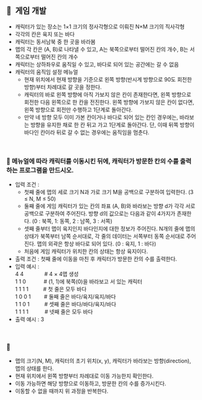 ## **🧸  게임 개발**

- 캐릭터가 있는 장소는 1×1 크기의 정사각형으로 이뤄진 N×M 크기의 직사각형
- 각각의 칸은 육지 또는 바다
- 캐릭터는 동서남북 중 한 곳을 바라봄
- 맵의 각 칸은 (A, B)로 나타낼 수 있고, A는 북쪽으로부터 떨어진 칸의 개수, B는 서쪽으로부터 떨어진 칸의 개수
- 캐릭터는 상하좌우로 움직일 수 있고, 바다로 되어 있는 공간에는 갈 수 없음
- 캐릭터의 움직임 설정 메뉴얼
    - 현재 위치에서 현재 방향을 기준으로 왼쪽 방향(반시계 방향으로 90도 회전한 방향)부터 차례대로 갈 곳을 정한다.
    - 캐릭터의 바로 왼쪽 방향에 아직 가보지 않은 칸이 존재한다면, 왼쪽 방향으로 회전한 다음 왼쪽으로 한 칸을 전진한다. 왼쪽 방향에 가보지 않은 칸이 없다면, 왼쪽 방향으로 회전만 수행하고 1단계로 돌아간다.
    - 만약 네 방향 모두 이미 가본 칸이거나 바다로 되어 있는 칸인 경우에는, 바라보는 방향을 유지한 채로 한 칸 뒤고 가고 1단계로 돌아간다. 단, 이때 뒤쪽 방향이 바다인 칸이라 뒤로 갈 수 없는 경우에는 움직임을 멈춘다.
<br/>

### 🚪 메뉴얼에 따라 캐릭터를 이동시킨 뒤에, 캐릭터가 방문한 칸의 수를 출력하는 프로그램을 만드시오.

- 입력 조건 :
    - 첫째 줄에 맵의 세로 크기 N과 가로 크기 M을 공백으로 구분하여 입력한다. (3 ≤ N, M ≤ 50)
    - 둘째 줄에 게임 캐릭터가 있는 칸의 좌표 (A, B)와 바라보는 방향 d가 각각 서로 공백으로 구분하여 주어진다. 방향 d의 값으로는 다음과 같이 4가지가 존재한다.
    (0 : 북쪽, 1: 동쪽, 2 : 남쪽, 3 : 서쪽)
    - 셋째 줄부터 맵이 육지인지 바다인지에 대한 정보가 주어진다. N개의 줄에 맵의 상태가 북쪽부터 남쪽 순서대로, 각 줄의 데이터는 서쪽부터 동쪽 순서대로 주어진다. 맵의 외곽은 항상 바다로 되어 있다.
    (0 : 육지, 1 : 바다)
    - 처음에 게임 캐릭터가 위치한 칸의 상태는 항상 육지이다.
- 출력 조건 : 첫째 줄에 이동을 마친 후 캐릭터가 방문한 칸의 수를 출력한다.
- 입력 예시 : <br/>
    4 4 &nbsp;&nbsp;&nbsp;&nbsp;&nbsp;&nbsp;&nbsp;&nbsp;&nbsp;&nbsp;&nbsp;&nbsp; # 4 × 4맵 생성 <br/>
    1 1 0 &nbsp;&nbsp;&nbsp;&nbsp;&nbsp;&nbsp;&nbsp;&nbsp;&nbsp;&nbsp; # (1, 1)에 북쪽(0)을 바라보고 서 있는 캐릭터 <br/>
    1 1 1 1 &nbsp;&nbsp;&nbsp;&nbsp;&nbsp;&nbsp;&nbsp;&nbsp; # 첫 줄은 모두 바다 <br/>
    1 0 0 1 &nbsp;&nbsp;&nbsp;&nbsp;&nbsp;&nbsp;&nbsp; # 둘째 줄은 바다/육지/육지/바다 <br/>
    1 1 0 1 &nbsp;&nbsp;&nbsp;&nbsp;&nbsp;&nbsp;&nbsp;&nbsp; # 셋째 줄은 바다/바다/육지/바다 <br/>
    1 1 1 1 &nbsp;&nbsp;&nbsp;&nbsp;&nbsp;&nbsp;&nbsp;&nbsp;&nbsp; # 넷째 줄은 모두 바다 <br/>
- 출력 예시 : 3
<br/>

### **🔑**
- 맵의 크기(N, M), 캐릭터의 초기 위치(x, y), 캐릭터가 바라보는 방향(direction), 맵의 상태를 한다.
- 현재 위치에서 왼쪽 방향부터 차례대로 이동 가능한지 확인한다.
- 이동 가능하면 해당 방향으로 이동하고, 방문한 칸의 수를 증가시킨다.
- 이동할 수 없을 때까지 위 과정을 반복한다.
